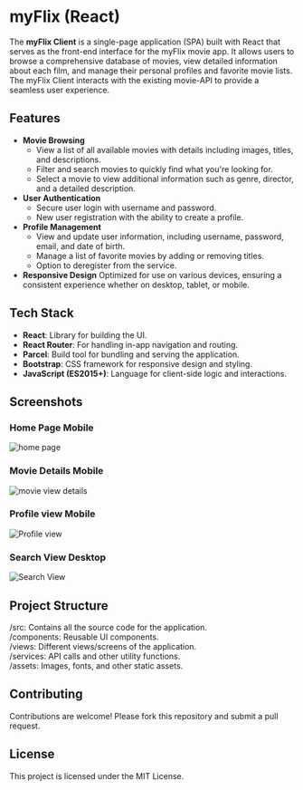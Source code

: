 # myFlix (React)

The **myFlix Client** is a single-page application (SPA) built with React that serves as the front-end interface for the myFlix movie app. It allows users to browse a comprehensive database of movies, view detailed information about each film, and manage their personal profiles and favorite movie lists. The myFlix Client interacts with the existing movie-API to provide a seamless user experience.

## Features

- **Movie Browsing**
  - View a list of all available movies with details including images, titles, and descriptions.
  - Filter and search movies to quickly find what you're looking for.
  - Select a movie to view additional information such as genre, director, and a detailed description.
- **User Authentication**
  - Secure user login with username and password.
  - New user registration with the ability to create a profile.
- **Profile Management**
  - View and update user information, including username, password, email, and date of birth.
  - Manage a list of favorite movies by adding or removing titles.
  - Option to deregister from the service.
- **Responsive Design**
  Optimized for use on various devices, ensuring a consistent experience whether on desktop, tablet, or mobile.

## Tech Stack

- **React**: Library for building the UI.
- **React Router**: For handling in-app navigation and routing.
- **Parcel**: Build tool for bundling and serving the application.
- **Bootstrap**: CSS framework for responsive design and styling.
- **JavaScript (ES2015+)**: Language for client-side logic and interactions.

## Screenshots

### Home Page Mobile
![home page](https://github.com/margaux-works/myFlix-client/blob/main/src/assets/Home_Mobile.png)

### Movie Details Mobile
![movie view details](https://github.com/margaux-works/myFlix-client/blob/main/src/assets/Movie_view_mobile.png)

### Profile view Mobile
![Profile view](https://github.com/margaux-works/myFlix-client/blob/main/src/assets/Profile_view.png)

### Search View Desktop
![Search View](https://github.com/margaux-works/myFlix-client/blob/main/src/assets/Search_view.png)




## Project Structure

/src: Contains all the source code for the application. <br>
/components: Reusable UI components. <br>
/views: Different views/screens of the application. <br>
/services: API calls and other utility functions. <br>
/assets: Images, fonts, and other static assets. <br>

## Contributing

Contributions are welcome! Please fork this repository and submit a pull request.

## License

This project is licensed under the MIT License.
